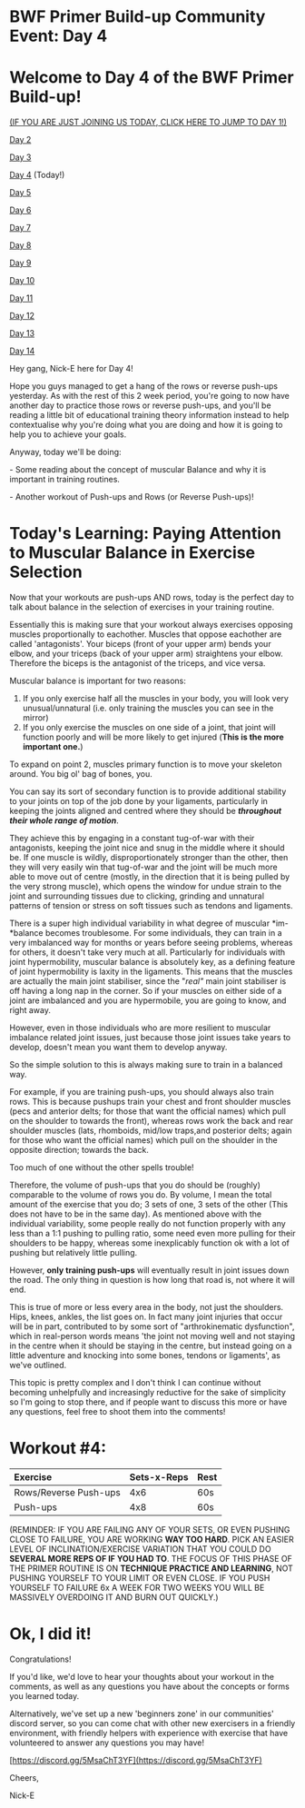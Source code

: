 # BWF Primer Build-up Community Event: Day 4

# Welcome to Day 4 of the BWF Primer Build-up!

[(IF YOU ARE JUST JOINING US TODAY, CLICK HERE TO JUMP TO DAY 1!)](https://www.reddit.com/r/bodyweightfitness/comments/kofo8l/bwf_primer_buildup_community_event_day_1_happy/)

[Day 2](https://www.reddit.com/r/bodyweightfitness/comments/kp247e/bwf_primer_buildup_community_event_day_2/)

[Day 3](https://www.reddit.com/r/bodyweightfitness/comments/kpp94s/bwf_primer_buildup_community_event_day_3/)

[Day 4](https://www.reddit.com/r/bodyweightfitness/comments/kqdyif/bwf_primer_buildup_community_event_day_4/) (Today!)

[Day 5](https://www.reddit.com/r/bodyweightfitness/comments/kr3rb5/bwf_primer_buildup_community_event_day_5/)

[Day 6](https://www.reddit.com/r/bodyweightfitness/comments/krt8dz/bwf_primer_buildup_community_event_day_6/)

[Day 7](https://www.reddit.com/r/bodyweightfitness/comments/ksiox7/bwf_primer_buildup_community_event_day_7/)

[Day 8](https://www.reddit.com/r/bodyweightfitness/comments/kt7ucj/bwf_primer_buildup_community_event_day_8/)

[Day 9](https://www.reddit.com/r/bodyweightfitness/comments/ktvsbr/bwf_primer_buildup_community_event_day_9/)

[Day 10](https://www.reddit.com/r/bodyweightfitness/comments/kujb0k/bwf_primer_buildup_community_event_day_10/)

[Day 11](https://www.reddit.com/r/bodyweightfitness/comments/kv81gy/bwf_primer_buildup_community_event_day_11/)

[Day 12](https://www.reddit.com/r/bodyweightfitness/comments/kvwtum/bwf_primer_buildup_community_event_day_12/)

[Day 13](https://www.reddit.com/r/bodyweightfitness/comments/kwlyih/bwf_primer_buildup_community_event_day_13/)

[Day 14](https://www.reddit.com/r/bodyweightfitness/comments/kxawty/bwf_primer_buildup_community_event_day_14_final/)

Hey gang, Nick-E here for Day 4!

Hope you guys managed to get a hang of the rows or reverse push-ups yesterday. As with the rest of this 2 week period, you're going to now have another day to practice those rows or reverse push-ups, and you'll be reading a little bit of educational training theory information instead to help contextualise why you're doing what you are doing and how it is going to help you to achieve your goals.

Anyway, today we'll be doing:

\- Some reading about the concept of muscular Balance and why it is important in training routines.

\- Another workout of Push-ups and Rows (or Reverse Push-ups)!

# Today's Learning: Paying Attention to Muscular Balance in Exercise Selection

Now that your workouts are push-ups AND rows, today is the perfect day to talk about balance in the selection of exercises in your training routine.

Essentially this is making sure that your workout always exercises opposing muscles proportionally to eachother. Muscles that oppose eachother are called 'antagonists'. Your biceps (front of your upper arm) bends your elbow, and your triceps (back of your upper arm) straightens your elbow. Therefore the biceps is the antagonist of the triceps, and vice versa.

Muscular balance is important for two reasons:

1. If you only exercise half all the muscles in your body, you will look very unusual/unnatural (i.e. only training the muscles you can see in the mirror)
2. If you only exercise the muscles on one side of a joint, that joint will function poorly and will be more likely to get injured (**This is the more important one.**)

To expand on point 2, muscles primary function is to move your skeleton around. You big ol' bag of bones, you.

You can say its sort of secondary function is to provide additional stability to your joints on top of the job done by your ligaments, particularly in keeping the joints aligned and centred where they should be ***throughout their whole range of motion***.

They achieve this by engaging in a constant tug-of-war with their antagonists, keeping the joint nice and snug in the middle where it should be. If one muscle is wildly, disproportionately stronger than the other, then they will very easily win that tug-of-war and the joint will be much more able to move out of centre (mostly, in the direction that it is being pulled by the very strong muscle), which opens the window for undue strain to the joint and surrounding tissues due to clicking, grinding and unnatural patterns of tension or stress on soft tissues such as tendons and ligaments.

There is a super high individual variability in what degree of muscular \*im-\*balance becomes troublesome. For some individuals, they can train in a very imbalanced way for months or years before seeing problems, whereas for others, it doesn't take very much at all. Particularly for individuals with joint hypermobility, muscular balance is absolutely key, as a defining feature of joint hypermobility is laxity in the ligaments. This means that the muscles are actually the main joint stabiliser, since the "*real"* main joint stabiliser is off having a long nap in the corner. So if your muscles on either side of a joint are imbalanced and you are hypermobile, you are going to know, and right away.

However, even in those individuals who are more resilient to muscular imbalance related joint issues, just because those joint issues take years to develop, doesn't mean you want them to develop anyway.

So the simple solution to this is always making sure to train in a balanced way.

For example, if you are training push-ups, you should always also train rows. This is because pushups train your chest and front shoulder muscles (pecs and anterior delts; for those that want the official names) which pull on the shoulder to towards the front), whereas rows work the back and rear shoulder muscles (lats, rhomboids, mid/low traps,and posterior delts; again for those who want the official names) which pull on the shoulder in the opposite direction; towards the back.

Too much of one without the other spells trouble!

Therefore, the volume of push-ups that you do should be (roughly) comparable to the volume of rows you do. By volume, I mean the total amount of the exercise that you do; 3 sets of one, 3 sets of the other (This does not have to be in the same day). As mentioned above with the individual variability, some people really do not function properly with any less than a 1:1 pushing to pulling ratio, some need even more pulling for their shoulders to be happy, whereas some inexplicably function ok with a lot of pushing but relatively little pulling.

However, **only training push-ups** will eventually result in joint issues down the road. The only thing in question is how long that road is, not where it will end.

This is true of more or less every area in the body, not just the shoulders. Hips, knees, ankles, the list goes on. In fact many joint injuries that occur will be in part, contributed to by some sort of "arthrokinematic dysfunction", which in real-person words means 'the joint not moving well and not staying in the centre when it should be staying in the centre, but instead going on a little adventure and knocking into some bones, tendons or ligaments', as we've outlined.

This topic is pretty complex and I don't think I can continue without becoming unhelpfully and increasingly reductive for the sake of simplicity so I'm going to stop there, and if people want to discuss this more or have any questions, feel free to shoot them into the comments!

# Workout #4:

|Exercise|Sets-x-Reps|Rest|
|:-|:-|:-|
|Rows/Reverse Push-ups|4x6|60s|
|Push-ups|4x8|60s|

(REMINDER: IF YOU ARE FAILING ANY OF YOUR SETS, OR EVEN PUSHING CLOSE TO FAILURE, YOU ARE WORKING **WAY TOO HARD**. PICK AN EASIER LEVEL OF INCLINATION/EXERCISE VARIATION THAT YOU COULD DO **SEVERAL MORE REPS OF IF YOU HAD TO**. THE FOCUS OF THIS PHASE OF THE PRIMER ROUTINE IS ON **TECHNIQUE PRACTICE AND LEARNING**, NOT PUSHING YOURSELF TO YOUR LIMIT OR EVEN CLOSE. IF YOU PUSH YOURSELF TO FAILURE 6x A WEEK FOR TWO WEEKS YOU WILL BE MASSIVELY OVERDOING IT AND BURN OUT QUICKLY.)

# Ok, I did it!

Congratulations!

If you'd like, we'd love to hear your thoughts about your workout in the comments, as well as any questions you have about the concepts or forms you learned today.

Alternatively, we've set up a new 'beginners zone' in our communities' discord server, so you can come chat with other new exercisers in a friendly environment, with friendly helpers with experience with exercise that have volunteered to answer any questions you may have!

[https://discord.gg/5MsaChT3YF](https://discord.gg/5MsaChT3YF)

Cheers,

Nick-E